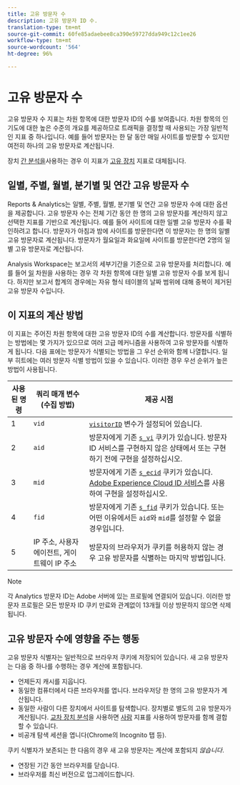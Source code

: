 ```yaml
---
title: 고유 방문자 수
description: 고유 방문자 ID 수.
translation-type: tm+mt
source-git-commit: 60fe85adaebee8ca390e59727dda949c12c1ee26
workflow-type: tm+mt
source-wordcount: '564'
ht-degree: 96%

---
```



# 고유 방문자 수

고유 방문자 수 지표는 차원 항목에 대한 방문자 ID의 수를 보여줍니다. 차원 항목의 인기도에 대한 높은 수준의 개요를 제공하므로 트래픽을 결정할 때 사용되는 가장 일반적인 지표 중 하나입니다. 예를 들어 방문자는 한 달 동안 매일 사이트를 방문할 수 있지만 여전히 하나의 고유 방문자로 계산됩니다.

장치 [간 분석을](../cda/overview.md)사용하는 경우 이 지표가 [고유 장치](unique-devices.md) 지표로 대체됩니다.

## 일별, 주별, 월별, 분기별 및 연간 고유 방문자 수

Reports &amp; Analytics는 일별, 주별, 월별, 분기별 및 연간 고유 방문자 수에 대한 옵션을 제공합니다. 고유 방문자 수는 전체 기간 동안 한 명의 고유 방문자를 계산하지 않고 선택한 지표를 기반으로 계산됩니다. 예를 들어 사이트에 대한 일별 고유 방문자 수를 확인하려고 합니다. 방문자가 아침과 밤에 사이트를 방문한다면 이 방문자는 한 명의 일별 고유 방문자로 계산됩니다. 방문자가 월요일과 화요일에 사이트를 방문한다면 2명의 일별 고유 방문자로 계산됩니다.

Analysis Workspace는 보고서의 세부기간을 기준으로 고유 방문자를 처리합니다. 예를 들어 [일](../dimensions/day.md) 차원을 사용하는 경우 각 차원 항목에 대한 일별 고유 방문자 수를 보게 됩니다. 하지만 보고서 합계의 경우에는 자유 형식 테이블의 날짜 범위에 대해 중복이 제거된 고유 방문자 수입니다.

## 이 지표의 계산 방법

이 지표는 주어진 차원 항목에 대한 고유 방문자 ID의 수를 계산합니다. 방문자를 식별하는 방법에는 몇 가지가 있으므로 여러 고급 메커니즘을 사용하여 고유 방문자를 식별하게 됩니다. 다음 표에는 방문자가 식별되는 방법을 그 우선 순위와 함께 나열합니다. 일부 히트에는 여러 방문자 식별 방법이 있을 수 있습니다. 이러한 경우 우선 순위가 높은 방법이 사용됩니다.

| 사용된 명령 | 쿼리 매개 변수(수집 방법) | 제공 시점 |
| --- | --- | --- |
| 1 | `vid` | [`visitorID`](/help/implement/vars/config-vars/visitorid.md) 변수가 설정되어 있습니다. |
| 2 | `aid` | 방문자에게 기존 [`s_vi`](https://docs.adobe.com/content/help/ko-KR/core-services/interface/ec-cookies/cookies-analytics.html) 쿠키가 있습니다. 방문자 ID 서비스를 구현하지 않은 상태에서 또는 구현하기 전에 구현을 설정하십시오. |
| 3 | `mid` | 방문자에게 기존 [`s_ecid`](https://docs.adobe.com/content/help/ko-KR/core-services/interface/ec-cookies/cookies-analytics.html) 쿠키가 있습니다. [Adobe Experience Cloud ID 서비스](https://docs.adobe.com/content/help/ko-KR/id-service/using/home.html)를 사용하여 구현을 설정하십시오. |
| 4 | `fid` | 방문자에게 기존 [`s_fid`](https://docs.adobe.com/content/help/ko-KR/core-services/interface/ec-cookies/cookies-analytics.html) 쿠키가 있습니다. 또는 어떤 이유에서든 `aid`와 `mid`를 설정할 수 없을 경우입니다. |
| 5 | IP 주소, 사용자 에이전트, 게이트웨이 IP 주소 | 방문자의 브라우저가 쿠키를 허용하지 않는 경우 고유 방문자를 식별하는 마지막 방법입니다. |

>[!NOTE]
>
>각 Analytics 방문자 ID는 Adobe 서버에 있는 프로필에 연결되어 있습니다. 이러한 방문자 프로필은 모든 방문자 ID 쿠키 만료와 관계없이 13개월 이상 방문하지 않으면 삭제됩니다.

## 고유 방문자 수에 영향을 주는 행동

고유 방문자 식별자는 일반적으로 브라우저 쿠키에 저장되어 있습니다. 새 고유 방문자는 다음 중 하나를 수행하는 경우 계산에 포함됩니다.

* 언제든지 캐시를 지웁니다.
* 동일한 컴퓨터에서 다른 브라우저를 엽니다. 브라우저당 한 명의 고유 방문자가 계산됩니다.
* 동일한 사람이 다른 장치에서 사이트를 탐색합니다. 장치별로 별도의 고유 방문자가 계산됩니다. [교차 장치 분석](../cda/overview.md)을 사용하면 [사람](people.md) 지표를 사용하여 방문자를 함께 결합할 수 있습니다.
* 비공개 탐색 세션을 엽니다(Chrome의 Incognito 탭 등).

쿠키 식별자가 보존되는 한 다음의 경우 새 고유 방문자는 계산에 포함되지 *않습니다*.

* 연장된 기간 동안 브라우저를 닫습니다.
* 브라우저를 최신 버전으로 업그레이드합니다.
